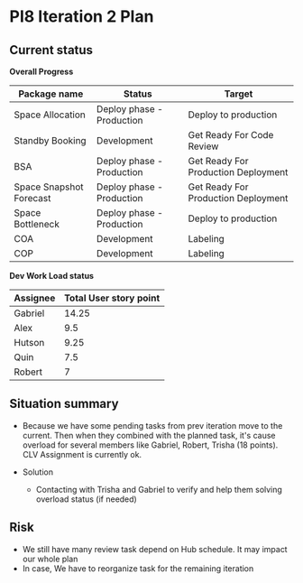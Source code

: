 # PI8 Iteration 2 Plan

## Current status

**Overall Progress**

| Package name            | Status                    | Target                              |
| ----------------------- | ------------------------- | ----------------------------------- |
| Space Allocation        | Deploy phase - Production | Deploy to production                |
| Standby Booking         | Development               | Get Ready For Code Review           |
| BSA                     | Deploy phase - Production | Get Ready For Production Deployment |
| Space Snapshot Forecast | Deploy phase - Production | Get Ready For Production Deployment |
| Space Bottleneck        | Deploy phase - Production | Deploy to production                |
| COA                     | Development               | Labeling                            |
| COP                     | Development               | Labeling                            |

**Dev Work Load status**

| Assignee | Total User story point |
| -------- | ---------------------- |
| Gabriel  | 14.25                  |
| Alex     | 9.5                    |
| Hutson   | 9.25                   |
| Quin     | 7.5                    |
| Robert   | 7                      |

## Situation summary

- Because we have some pending tasks from prev iteration move to the current. Then when they combined with the planned task, it's cause overload for several members like Gabriel, Robert, Trisha (18 points). CLV Assignment is currently ok.

- Solution

  - Contacting with Trisha and Gabriel to verify and help them solving overload status (if needed)

## Risk

- We still have many review task depend on Hub schedule. It may impact our whole plan
- In case, We have to reorganize task for the remaining iteration
